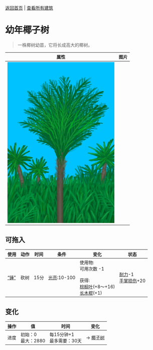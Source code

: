 [返回首页](index.md)   |  [查看所有建筑](building.md)
# 幼年椰子树  
> 一株椰树幼苗，它将长成高大的椰树。  
  
  属性  |   图片   
 ----  |  ----:   
   |  ![](Sprite/SmallPalm.png)   
  
## 可拖入  
使用  |  动作  |  时间  |  条件  |  变化  |  状态  
----  |  ----  |  ----  |  ----  |  ----  |  ----  
[“锤”](tag_Axe.md)  |  砍树  |  15分  |  [光亮](Light.md):10-100  |  使用物:<br>可用次数  -1<br><br>获得:<br>[棕榈叶](PalmFronds.md)(+8～+16)<br>[长木棍](StickLong.md)(+1)<br>  |  [耐力](Stamina.md)-1<br>[手掌损伤](HandDamage.md)+20  
## 变化  
操作  |  值  |  时间  |  变化  
----  |  ----  |  ----  |  ----  
进度  |  初始：0<br>最大：2880  |  每15分钟+1<br>最多需要：30天  |  → [椰子树](PalmTreeNew.md)  
